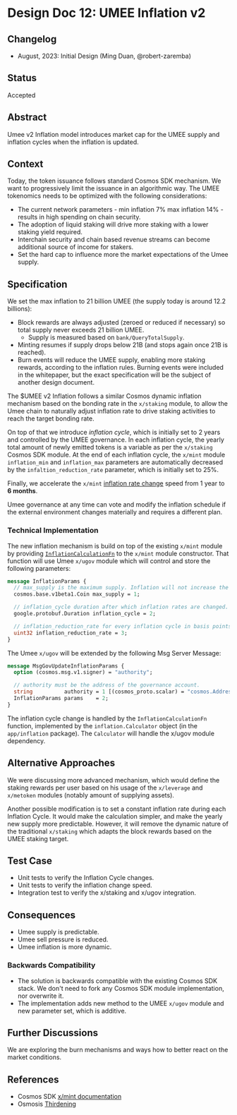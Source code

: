 # Design Doc 12: UMEE Inflation v2

## Changelog

- August, 2023: Initial Design (Ming Duan, @robert-zaremba)

## Status

Accepted

## Abstract

Umee v2 Inflation model introduces market cap for the UMEE supply and inflation cycles when the inflation is updated.

## Context

Today, the token issuance follows standard Cosmos SDK mechanism. We want to progressively limit the issuance in an algorithmic way. The UMEE tokenomics needs to be optimized with the following considerations:

- The current network parameters - min inflation 7% max inflation 14% - results in high spending on chain security.
- The adoption of liquid staking will drive more staking with a lower staking yield required.
- Interchain security and chain based revenue streams can become additional source of income for stakers.
- Set the hard cap to influence more the market expectations of the Umee supply.

## Specification

We set the max inflation to 21 billion UMEE (the supply today is around 12.2 billions):

- Block rewards are always adjusted (zeroed or reduced if necessary) so total supply never exceeds 21 billion UMEE.
  - Supply is measured based on `bank/QueryTotalSupply`.
- Minting resumes if supply drops below 21B (and stops again once 21B is reached).
- Burn events will reduce the UMEE supply, enabling more staking rewards, according to the inflation rules. Burning events were included in the whitepaper, but the exact specification will be the subject of another design document.

The $UMEE v2 Inflation follows a similar Cosmos dynamic inflation mechanism based on the bonding rate in the `x/staking` module, to allow the Umee chain to naturally adjust inflation rate to drive staking activities to reach the target bonding rate.

On top of that we introduce _inflation cycle_, which is initially set to 2 years and controlled by the UMEE governance. In each inflation cycle, the yearly total amount of newly emitted tokens is a variable as per the `x/staking` Cosmos SDK module.
At the end of each inflation cycle, the `x/mint` module `inflation_min` and `inflation_max` parameters are automatically decreased by the `infaltion_reduction_rate` parameter, which is initially set to 25%.

Finally, we accelerate the `x/mint` [inflation rate change](https://github.com/cosmos/cosmos-sdk/blob/v0.47.2/x/mint/README.md#nextinflationrate) speed from 1 year to **6 months**.

Umee governance at any time can vote and modify the inflation schedule if the external environment changes materially and requires a different plan.

### Technical Implementation

The new inflation mechanism is build on top of the existing `x/mint` module by providing [`InflationCalculationFn`](https://github.com/cosmos/cosmos-sdk/blob/v0.46.14/x/mint/types/genesis.go#L12) to the `x/mint` module constructor. That function will use Umee `x/ugov` module which will control and store the following parameters:

```protobuf
message InflationParams {
  // max_supply is the maximum supply. Inflation will not increase the UMEE supply above this value.
  cosmos.base.v1beta1.Coin max_supply = 1;

  // inflation_cycle duration after which inflation rates are changed.
  google.protobuf.Duration inflation_cycle = 2;

  // inflation_reduction_rate for every inflation cycle in basis points.
  uint32 inflation_reduction_rate = 3;
}
```

The Umee `x/ugov` will be extended by the following Msg Server Message:

```protobuf
message MsgGovUpdateInflationParams {
  option (cosmos.msg.v1.signer) = "authority";

  // authority must be the address of the governance account.
  string          authority = 1 [(cosmos_proto.scalar) = "cosmos.AddressString"];
  InflationParams params    = 2;
}
```

The inflation cycle change is handled by the `InflationCalculationFn` function, implemented by the `inflation.Calculator` object (in the `app/inflation` package). The `Calculator` will handle the x/ugov module dependency.

## Alternative Approaches

We were discussing more advanced mechanism, which would define the staking rewards per user based on his usage of the `x/leverage` and `x/metoken` modules (notably amount of supplying assets).

Another possible modification is to set a constant inflation rate during each Inflation Cycle. It would make the calculation simpler, and make the yearly new supply more predictable. However, it will remove the dynamic nature of the traditional `x/staking` which adapts the block rewards based on the UMEE staking target.

## Test Case

- Unit tests to verify the Inflation Cycle changes.
- Unit tests to verify the inflation change speed.
- Integration test to verify the x/staking and x/ugov integration.

## Consequences

- Umee supply is predictable.
- Umee sell pressure is reduced.
- Umee inflation is more dynamic.

### Backwards Compatibility

- The solution is backwards compatible with the existing Cosmos SDK stack. We don't need to fork any Cosmos SDK module implementation, nor overwrite it.
- The implementation adds new method to the UMEE `x/ugov` module and new parameter set, which is additive.

## Further Discussions

We are exploring the burn mechanisms and ways how to better react on the market conditions.

## References

- Cosmos SDK [x/mint documentation](https://github.com/cosmos/cosmos-sdk/blob/v0.47.2/x/mint/README.md)
- Osmosis [Thirdening](https://medium.com/@ne_fertiti/what-is-osmosis-thirdening-how-it-affects-your-lp-staking-returns-c750f89efb14)
